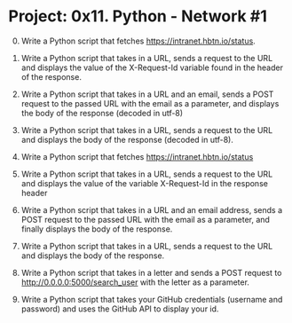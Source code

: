 # Project: 0x11. Python - Network #1


0. Write a Python script that fetches https://intranet.hbtn.io/status.

1. Write a Python script that takes in a URL, sends a request to the URL and displays the value of the X-Request-Id variable found in the header of the response.

2. Write a Python script that takes in a URL and an email, sends a POST request to the passed URL with the email as a parameter, and displays the body of the response (decoded in utf-8)

3. Write a Python script that takes in a URL, sends a request to the URL and displays the body of the response (decoded in utf-8).

4. Write a Python script that fetches https://intranet.hbtn.io/status

5. Write a Python script that takes in a URL, sends a request to the URL and displays the value of the variable X-Request-Id in the response header

6. Write a Python script that takes in a URL and an email address, sends a POST request to the passed URL with the email as a parameter, and finally displays the body of the response.

7. Write a Python script that takes in a URL, sends a request to the URL and displays the body of the response.

8. Write a Python script that takes in a letter and sends a POST request to http://0.0.0.0:5000/search_user with the letter as a parameter.

9. Write a Python script that takes your GitHub credentials (username and password) and uses the GitHub API to display your id.

